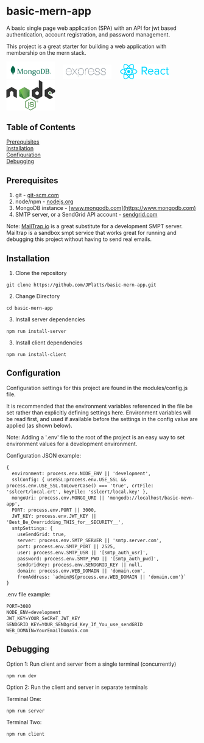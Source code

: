 # basic-mern-app
A basic single page web application (SPA) with an API for jwt based authentication, account registration, and password management.

This project is a great starter for building a web application with membership on the mern stack.

<p align="left">
  <img src="./client/src//assets/mongo-logo.svg" width="128" alt="MongoDB" title="MongoDB">&nbsp;&nbsp;&nbsp;&nbsp;
  <img src="./client/src//assets/express-logo.png" width="128" alt="Express" title="Express">&nbsp;&nbsp;&nbsp;&nbsp;&nbsp;
  <img src="./client/src/assets/react-logo.png" width="128" alt="React" title="React">&nbsp;&nbsp;&nbsp;&nbsp;&nbsp;
  <img src="./client/src/assets/node-logo.svg" width="128" alt="Node" title="Node">
</p>

## Table of Contents  
[Prerequisites](#Prerequisites)  
[Installation](#Installation)  
[Configuration](#Configuration)   
[Debugging](#Debugging)  

## Prerequisites
1.  git - [git-scm.com](https://git-scm.com)
2.  node/npm - [nodejs.org](https://nodejs.org)
3.  MongoDB instance - [www.mongodb.com](https://www.mongodb.com)
4.  SMTP server, or a SendGrid API account - [sendgrid.com](https://sendgrid.com)

Note:  [MailTrap.io](https://mailtrap.io) is a great substitute for a development SMPT server. Mailtrap is a sandbox smpt service that works great for running and debugging this project without having to send real emails.

## Installation
1. Clone the repository
```
git clone https://github.com/JPlatts/basic-mern-app.git
```
2. Change Directory
```
cd basic-mern-app
```
3. Install server dependencies
```
npm run install-server
```
3. Install client dependencies
```
npm run install-client
```

## Configuration
Configuration settings for this project are found in the modules/config.js file.

It is recommended that the environment variables referenced in the file be set rather than explicitly defining settings here.  Environment variables will be read first, and used if available before the settings in the config value are applied (as shown below).

Note:  Adding a '.env' file to the root of the project is an easy way to set environment values for a development environment.

Configuration JSON example:
```
{
  environment: process.env.NODE_ENV || 'development',
  sslConfig: { useSSL:process.env.USE_SSL && process.env.USE_SSL.toLowerCase() === 'true', crtFile: 'sslcert/local.crt', keyFile: 'sslcert/local.key' },
  mongoUri: process.env.MONGO_URI || 'mongodb://localhost/basic-mevn-app',
  PORT: process.env.PORT || 3000,
  JWT_KEY: process.env.JWT_KEY || 'Best_Be_Overridding_THIS_for__SECURITY__',
  smtpSettings: {
    useSendGrid: true,
    server: process.env.SMTP_SERVER || 'smtp.server.com',
    port: process.env.SMTP_PORT || 2525,
    user: process.env.SMTP_USR || '[smtp_auth_usr]',
    password: process.env.SMTP_PWD || '[smtp_auth_pwd]',
    sendGridKey: process.env.SENDGRID_KEY || null,
    domain: process.env.WEB_DOMAIN || 'domain.com',
    fromAddress: `admin@${process.env.WEB_DOMAIN || 'domain.com'}`
}
```

.env file example:
```
PORT=3080
NODE_ENV=development
JWT_KEY=YOUR_SeCReT_JWT_KEY
SENDGRID_KEY=YOUR_SENDgrid_Key_If_You_use_sendGRID
WEB_DOMAIN=YourEmailDomain.com
```

## Debugging
Option 1: Run client and server from a single terminal (concurrently)
```
npm run dev
```
Option 2: Run the client and server in separate terminals

Terminal One:
```
npm run server
```

Terminal Two:
```
npm run client
```
